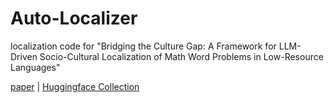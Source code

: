 # Auto-Localizer
localization code for "Bridging the Culture Gap: A Framework for LLM-Driven Socio-Cultural Localization of Math Word Problems in Low-Resource Languages"

[paper](https://arxiv.org/abs/2508.14913) | [Huggingface Collection](https://huggingface.co/collections/israel/cultural-localilzation-687e392f6be2aaa0b7c7831c)
